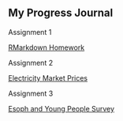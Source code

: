 ## My Progress Journal

Assignment 1

[RMarkdown Homework](https://pjournal.github.io/boun01-irmakdai/assignment1.html)

Assignment 2

[Electricity Market Prices](https://pjournal.github.io/boun01-irmakdai/assignment2.html)  

Assignment 3  

[Esoph and Young People Survey](https://pjournal.github.io/boun01-irmakdai/assignment3.html)
